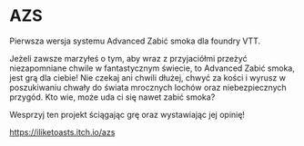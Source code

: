 # AZS

Pierwsza wersja systemu Advanced Zabić smoka dla foundry VTT.

Jeżeli zawsze marzyłeś o tym, aby wraz z przyjaciółmi przeżyć niezapomniane chwile w fantastycznym świecie, to Advanced Zabić smoka, jest grą dla ciebie! Nie czekaj ani chwili dłużej, chwyć za kości i wyrusz w poszukiwaniu chwały do świata mrocznych lochów oraz niebezpiecznych przygód. Kto wie, może uda ci się nawet zabić smoka?

Wesprzyj ten projekt ściągając grę oraz wystawiając jej opinię!

https://iliketoasts.itch.io/azs
